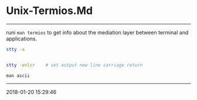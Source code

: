 # Unix-Termios.Md

----------------------------------------- 
runi `man termios` to get info about the mediation layer between terminal and 
applications.


```bash
stty -a


stty -onlcr    # set output new line carriage return

```

```
man ascii
```
-----------------------------------------
2018-01-20 15:29:46
